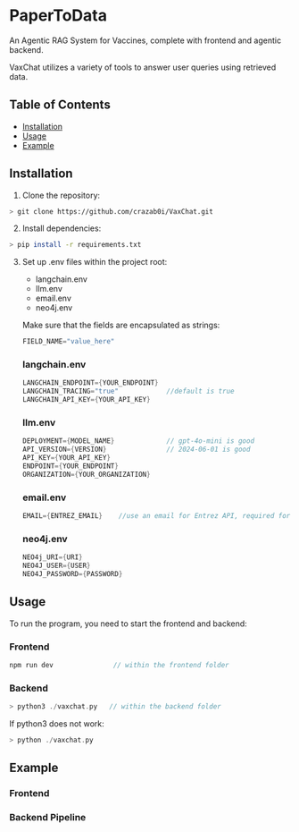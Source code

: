 # PaperToData
An Agentic RAG System for Vaccines, complete with frontend and agentic backend. 

VaxChat utilizes a variety of tools to answer user queries using retrieved data.
## Table of Contents 
- [Installation](#installation) 
- [Usage](#usage) 
- [Example](#example) 

## Installation
1. Clone the repository: 
```bash 
> git clone https://github.com/crazab0i/VaxChat.git
```

2. Install dependencies:
```bash
> pip install -r requirements.txt
```

3. Set up .env files within the project root:  

	- langchain.env 
	- llm.env
    - email.env
    - neo4j.env

	Make sure that the fields are encapsulated as strings:
	```cpp
	FIELD_NAME="value_here"
	```

	### langchain.env
	```cpp
	LANGCHAIN_ENDPOINT={YOUR_ENDPOINT}
	LANGCHAIN_TRACING="true" 			//default is true
	LANGCHAIN_API_KEY={YOUR_API_KEY}
	```
	### llm.env
	```cpp
	DEPLOYMENT={MODEL_NAME} 			// gpt-4o-mini is good
	API_VERSION={VERSION} 				// 2024-06-01 is good
	API_KEY={YOUR_API_KEY}
	ENDPOINT={YOUR_ENDPOINT}
	ORGANIZATION={YOUR_ORGANIZATION} 
	```
  	### email.env
	```cpp
	EMAIL={ENTREZ_EMAIL}    //use an email for Entrez API, required for PubMed API searching
	```
	### neo4j.env
	```cpp
	NEO4j_URI={URI}
	NEO4J_USER={USER}
	NEO4J_PASSWORD={PASSWORD}
	```

## Usage
To run the program, you need to start the frontend and backend: 
### Frontend 
```cpp
npm run dev               // within the frontend folder
```
### Backend 
```cpp
> python3 ./vaxchat.py   // within the backend folder
```
If python3 does not work:
```cpp
> python ./vaxchat.py
```


## Example
### Frontend
### Backend Pipeline



